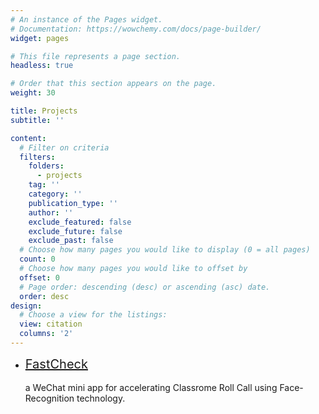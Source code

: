 ```yaml
---
# An instance of the Pages widget.
# Documentation: https://wowchemy.com/docs/page-builder/
widget: pages

# This file represents a page section.
headless: true

# Order that this section appears on the page.
weight: 30

title: Projects
subtitle: ''

content:
  # Filter on criteria
  filters:
    folders:
      - projects
    tag: ''
    category: ''
    publication_type: ''
    author: ''
    exclude_featured: false
    exclude_future: false
    exclude_past: false
  # Choose how many pages you would like to display (0 = all pages)
  count: 0
  # Choose how many pages you would like to offset by
  offset: 0
  # Page order: descending (desc) or ascending (asc) date.
  order: desc
design:
  # Choose a view for the listings:
  view: citation
  columns: '2'
---
```

<style type="title">
  
</style>

<ul>
<li>
<div><a href="https://github.com/im-smuze/FastCheck">
<div style="font-size:20px;font-weight=700">FastCheck</div></a></br>
<span>a WeChat mini app for accelerating Classrome Roll Call using Face-Recognition technology. </span>
</div>

</li>

</ul>